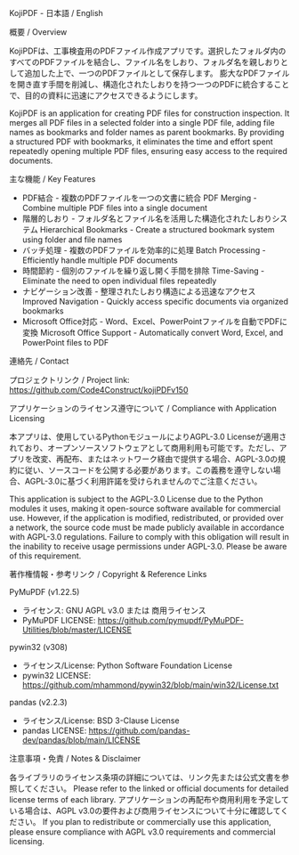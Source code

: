 KojiPDF - 日本語 / English

概要 / Overview

KojiPDFは、工事検査用のPDFファイル作成アプリです。選択したフォルダ内のすべてのPDFファイルを結合し、ファイル名をしおり、フォルダ名を親しおりとして追加した上で、一つのPDFファイルとして保存します。
膨大なPDFファイルを開き直す手間を削減し、構造化されたしおりを持つ一つのPDFに統合することで、目的の資料に迅速にアクセスできるようにします。

KojiPDF is an application for creating PDF files for construction inspection. It merges all PDF files in a selected folder into a single PDF file, adding file names as bookmarks and folder names as parent bookmarks.
By providing a structured PDF with bookmarks, it eliminates the time and effort spent repeatedly opening multiple PDF files, ensuring easy access to the required documents.

主な機能 / Key Features

- PDF結合 - 複数のPDFファイルを一つの文書に統合
  PDF Merging - Combine multiple PDF files into a single document
- 階層的しおり - フォルダ名とファイル名を活用した構造化されたしおりシステム
  Hierarchical Bookmarks - Create a structured bookmark system using folder and file names
- バッチ処理 - 複数のPDFファイルを効率的に処理
  Batch Processing - Efficiently handle multiple PDF documents
- 時間節約 - 個別のファイルを繰り返し開く手間を排除
  Time-Saving - Eliminate the need to open individual files repeatedly
- ナビゲーション改善 - 整理されたしおり構造による迅速なアクセス
  Improved Navigation - Quickly access specific documents via organized bookmarks
- Microsoft Office対応 - Word、Excel、PowerPointファイルを自動でPDFに変換
  Microsoft Office Support - Automatically convert Word, Excel, and PowerPoint files to PDF

連絡先 / Contact

プロジェクトリンク / Project link: https://github.com/Code4Construct/kojiPDFv150

アプリケーションのライセンス遵守について / Compliance with Application Licensing

本アプリは、使用しているPythonモジュールによりAGPL-3.0 Licenseが適用されており、オープンソースソフトウェアとして商用利用も可能です。ただし、アプリを改変、再配布、またはネットワーク経由で提供する場合、AGPL-3.0の規約に従い、ソースコードを公開する必要があります。この義務を遵守しない場合、AGPL-3.0に基づく利用許諾を受けられませんのでご注意ください。

This application is subject to the AGPL-3.0 License due to the Python modules it uses, making it open-source software available for commercial use. However, if the application is modified, redistributed, or provided over a network, the source code must be made publicly available in accordance with AGPL-3.0 regulations. Failure to comply with this obligation will result in the inability to receive usage permissions under AGPL-3.0. Please be aware of this requirement.

著作権情報・参考リンク / Copyright & Reference Links

PyMuPDF (v1.22.5)
- ライセンス: GNU AGPL v3.0 または 商用ライセンス
- PyMuPDF LICENSE: https://github.com/pymupdf/PyMuPDF-Utilities/blob/master/LICENSE

pywin32 (v308)
- ライセンス/License: Python Software Foundation License
- pywin32 LICENSE: https://github.com/mhammond/pywin32/blob/main/win32/License.txt

pandas (v2.2.3)
- ライセンス/License: BSD 3-Clause License
- pandas LICENSE: https://github.com/pandas-dev/pandas/blob/main/LICENSE

注意事項・免責 / Notes & Disclaimer

各ライブラリのライセンス条項の詳細については、リンク先または公式文書を参照してください。
Please refer to the linked or official documents for detailed license terms of each library.
アプリケーションの再配布や商用利用を予定している場合は、AGPL v3.0の要件および商用ライセンスについて十分に確認してください。
If you plan to redistribute or commercially use this application, please ensure compliance with AGPL v3.0 requirements and commercial licensing.
